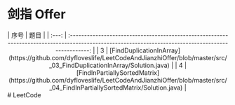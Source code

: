 # 剑指 Offer
<center>
| 序号  |                                                                         题目                                                                         |
| :---: | :--------------------------------------------------------------------------------------------------------------------------------------------------: |
|   3   |      [FindDuplicationInArray](https://github.com/dyfloveslife/LeetCodeAndJianzhiOffer/blob/master/src/_03_FindDuplicationInArray/Solution.java)      |
|   4   | [FindInPartiallySortedMatrix](https://github.com/dyfloveslife/LeetCodeAndJianzhiOffer/blob/master/src/_04_FindInPartiallySortedMatrix/Solution.java) |
</center>
# LeetCode

